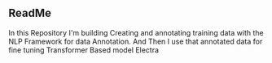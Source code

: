 ## ReadMe

In this Repository I'm building Creating and annotating training data with the NLP Framework for data Annotation.
And Then I use that annotated data for fine tuning Transformer Based model Electra
